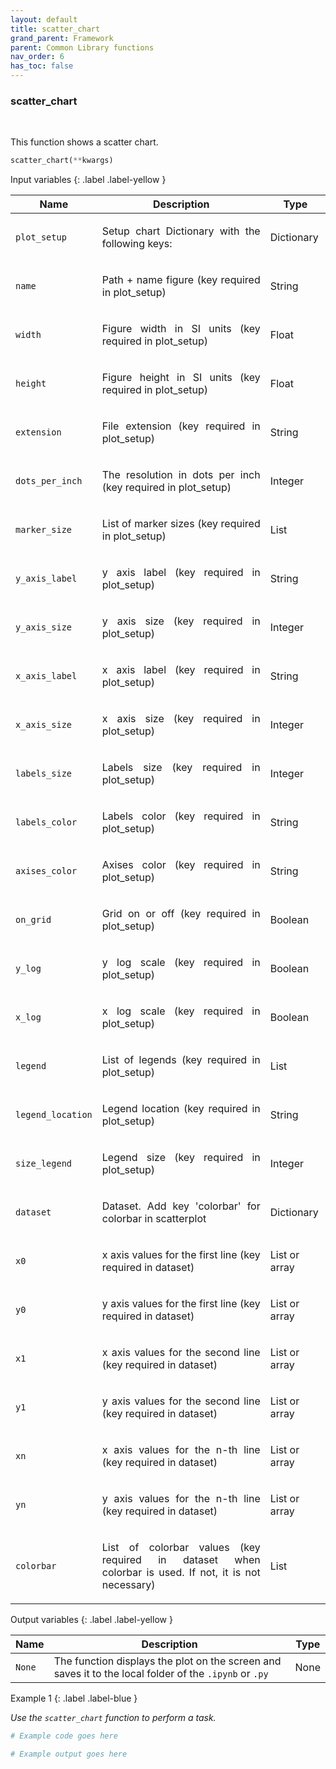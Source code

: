 ```yaml
---
layout: default
title: scatter_chart
grand_parent: Framework
parent: Common Library functions
nav_order: 6
has_toc: false
---
```


<h3>scatter_chart</h3>

<br>

<p align = "justify">
    This function shows a scatter chart.


</p>

```python
scatter_chart(**kwargs)
```

Input variables
{: .label .label-yellow }

<table style = "width:100%">
    <thead>
      <tr>
        <th>Name</th>
        <th>Description</th>
        <th>Type</th>
      </tr>
    </thead>
    <tr>
        <td><code>plot_setup</code></td>
        <td><p align="justify">Setup chart Dictionary with the following keys:</p></td>
        <td>Dictionary</td>
    </tr>
    <tr>
        <td><code>name</code></td>
        <td><p align="justify">Path + name figure (key required in plot_setup)</p></td>
        <td>String</td>
    </tr>
    <tr>
        <td><code>width</code></td>
        <td><p align="justify">Figure width in SI units (key required in plot_setup)</p></td>
        <td>Float</td>
    </tr>
    <tr>
        <td><code>height</code></td>
        <td><p align="justify">Figure height in SI units (key required in plot_setup)</p></td>
        <td>Float</td>
    </tr>
    <tr>
        <td><code>extension</code></td>
        <td><p align="justify">File extension (key required in plot_setup)</p></td>
        <td>String</td>
    </tr>
    <tr>
        <td><code>dots_per_inch</code></td>
        <td><p align="justify">The resolution in dots per inch (key required in plot_setup)</p></td>
        <td>Integer</td>
    </tr>
    <tr>
        <td><code>marker_size</code></td>
        <td><p align="justify">List of marker sizes (key required in plot_setup)</p></td>
        <td>List</td>
    </tr>
    <tr>
        <td><code>y_axis_label</code></td>
        <td><p align="justify">y axis label (key required in plot_setup)</p></td>
        <td>String</td>
    </tr>
    <tr>
        <td><code>y_axis_size</code></td>
        <td><p align="justify">y axis size (key required in plot_setup)</p></td>
        <td>Integer</td>
    </tr>
    <tr>
        <td><code>x_axis_label</code></td>
        <td><p align="justify">x axis label (key required in plot_setup)</p></td>
        <td>String</td>
    </tr>
    <tr>
        <td><code>x_axis_size</code></td>
        <td><p align="justify">x axis size (key required in plot_setup)</p></td>
        <td>Integer</td>
    </tr>
    <tr>
        <td><code>labels_size</code></td>
        <td><p align="justify">Labels size (key required in plot_setup)</p></td>
        <td>Integer</td>
    </tr>
    <tr>
        <td><code>labels_color</code></td>
        <td><p align="justify">Labels color (key required in plot_setup)</p></td>
        <td>String</td>
    </tr>
    <tr>
        <td><code>axises_color</code></td>
        <td><p align="justify">Axises color (key required in plot_setup)</p></td>
        <td>String</td>
    </tr>
    <tr>
        <td><code>on_grid</code></td>
        <td><p align="justify">Grid on or off (key required in plot_setup)</p></td>
        <td>Boolean</td>
    </tr>
    <tr>
        <td><code>y_log</code></td>
        <td><p align="justify">y log scale (key required in plot_setup)</p></td>
        <td>Boolean</td>
    </tr>
    <tr>
        <td><code>x_log</code></td>
        <td><p align="justify">x log scale (key required in plot_setup)</p></td>
        <td>Boolean</td>
    </tr>
    <tr>
        <td><code>legend</code></td>
        <td><p align="justify">List of legends (key required in plot_setup)</p></td>
        <td>List</td>
    </tr>
    <tr>
        <td><code>legend_location</code></td>
        <td><p align="justify">Legend location (key required in plot_setup)</p></td>
        <td>String</td>
    </tr>
    <tr>
        <td><code>size_legend</code></td>
        <td><p align="justify">Legend size (key required in plot_setup)</p></td>
        <td>Integer</td>
    </tr>
    <tr>
        <td><code>dataset</code></td>
        <td><p align="justify">Dataset. Add key 'colorbar' for colorbar in scatterplot</p></td>
        <td>Dictionary</td>
    </tr>
    <tr>
        <td><code>x0</code></td>
        <td><p align="justify">x axis values for the first line (key required in dataset)</p></td>
        <td>List or array</td>
    </tr>
    <tr>
        <td><code>y0</code></td>
        <td><p align="justify">y axis values for the first line (key required in dataset)</p></td>
        <td>List or array</td>
    </tr>
    <tr>
        <td><code>x1</code></td>
        <td><p align="justify">x axis values for the second line (key required in dataset)</p></td>
        <td>List or array</td>
    </tr>
    <tr>
        <td><code>y1</code></td>
        <td><p align="justify">y axis values for the second line (key required in dataset)</p></td>
        <td>List or array</td>
    </tr>
    <tr>
        <td><code>xn</code></td>
        <td><p align="justify">x axis values for the n-th line (key required in dataset)</p></td>
        <td>List or array</td>
    </tr>
    <tr>
        <td><code>yn</code></td>
        <td><p align="justify">y axis values for the n-th line (key required in dataset)</p></td>
        <td>List or array</td>
    </tr>
    <tr>
        <td><code>colorbar</code></td>
        <td><p align="justify">List of colorbar values (key required in dataset when colorbar is used. If not, it is not necessary)</p></td>
        <td>List</td>
    </tr>
</table>

Output variables
{: .label .label-yellow }

<table style = "width:100%">
    <thead>
      <tr>
        <th>Name</th>
        <th>Description</th>
        <th>Type</th>
      </tr>
    </thead>
    <tr>
        <td><code>None</code></td>
        <td>The function displays the plot on the screen and saves it to the local folder of the <code>.ipynb</code> or <code>.py</code> </td>
        <td>None</td>
    </tr>
</table>

Example 1
{: .label .label-blue }

<p align = "justify">
    <i>
        Use the <code>scatter_chart</code> function to perform a task.
    </i>
</p>

```python
# Example code goes here
```

```bash
# Example output goes here
```

